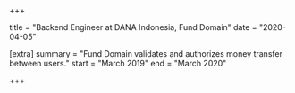 +++

title = "Backend Engineer at DANA Indonesia, Fund Domain"
date = "2020-04-05"

[extra]
summary = "Fund Domain validates and authorizes money transfer between users."
start = "March 2019"
end = "March 2020"

+++
